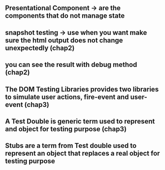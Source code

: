 ## Presentational Component -> are the components that do not manage state

## snapshot testing -> use when you want make sure the html output does not change unexpectedly (chap2)

## you can see the result with debug method (chap2)

## The DOM Testing Libraries provides two libraries to simulate user actions, fire-event and user-event (chap3)

## A Test Double is generic term used to represent and object for testing purpose (chap3)

## Stubs are a term from Test double used to represent an object that replaces a real object for testing purpose

